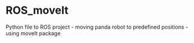 # ROS_moveIt
Python file to ROS project - moving panda robot to predefined positions - using moveIt package
